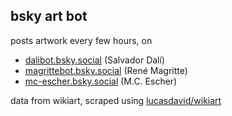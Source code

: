 ## bsky art bot

posts artwork every few hours, on

* [dalibot.bsky.social](https://bsky.app/profile/dalibot.bsky.social) (Salvador Dalí)
* [magrittebot.bsky.social](https://bsky.app/profile/magrittebot.bsky.social) (René Magritte)
* [mc-escher.bsky.social](https://bsky.app/profile/mc-escher.bsky.social) (M.C. Escher)

data from wikiart, scraped using [lucasdavid/wikiart](https://github.com/lucasdavid/wikiart/)
